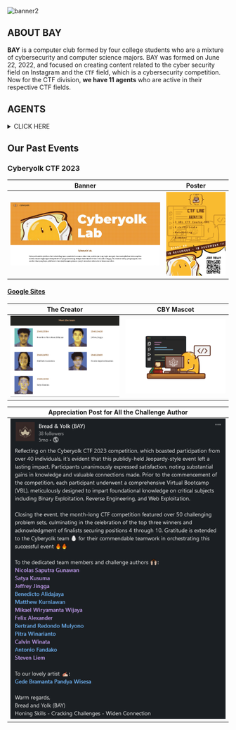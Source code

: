 <p align="center">

![banner2](https://user-images.githubusercontent.com/70703371/190202431-0d290b4a-e26e-41d9-983d-7643280f0712.png)

</p>

## ABOUT BAY

**BAY** is a computer club formed by four college students who are a mixture of cybersecurity and computer science majors. BAY was formed on June 22, 2022, and focused on creating content related to the cyber security field on Instagram and the `CTF` field, which is a cybersecurity competition. Now for the CTF division, **we have 11 agents** who are active in their respective CTF fields.



## AGENTS

<details>

<summary> CLICK HERE </summary>
<br>  

|BAY - CTF DIVISION|
|:----------------:|  

|USERNAME|STREAM HELD|
|:------:|:---------:|
|[jon-brandy](https://github.com/jon-brandy)|Binary Exploitation - Forensics|
|[Q](https://github.com/tkxldk)|OSINT - Forensics|
|[RioFerdinand25](https://github.com/RioFerdinand25)|Forensics|
|[Antonyous10](https://github.com/Antonyous10)|Cryptography|
|[PlasmaRing](https://github.com/PlasmaRing)|Reverse Engineering - Cryptography|
|[stephanchandra](https://github.com/stephanchandra)|Cryptography|
|[SSV132](https://github.com/SSV132)|Binary Exploitation|
|[ArkynGenics](https://github.com/ArkynGenics)|Web Exploitation|
|[ptr173](https://github.com/ptr173)|Reverse Engineering|
|[LawsonSchwantz](https://github.com/LawsonSchwantz)|Reverse Engineering - Cryptography|
|[Matrsixx](https://github.com/Matrsixx)|Web Exploitation|

</details>

## Our Past Events

### Cyberyolk CTF 2023

|Banner|Poster|
|:---------:|:-----------------------:|
|<img src="/profile/assets/img/cyberyolk-lab-gsites.png" width="550"> | <img src="/profile/assets/img/cby-poster.png" width="200"> |

#### [Google Sites](https://sites.google.com/view/cyberyolk/home) 

|The Creator|CBY Mascot|
|:---------:|:-----------------------:|
|<img src="/profile/assets/img/THE TEAM.png" width="550"> | <img src="/profile/assets/img/data.png" width="500"> |

|Appreciation Post for All the Challenge Author|
|:-----------------------:|
|<img src="/profile/assets/img/linkedin-appreciation.png" width="500"> |
